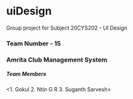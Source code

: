 # uiDesign
Group project for Subject 20CYS202 - UI Design

### Team Number - 15
### Amrita Club Management System

##### Team Members

<1. Gokul
2. Ntin G R
3. Suganth Sarvesh>

